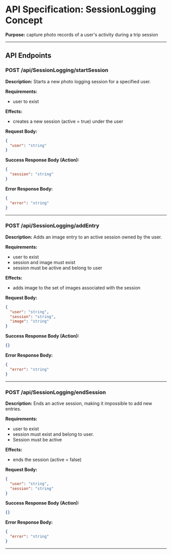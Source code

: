 # API Specification: SessionLogging Concept

**Purpose:** capture photo records of a user's activity during a trip session

---

## API Endpoints

### POST /api/SessionLogging/startSession

**Description:** Starts a new photo logging session for a specified user.

**Requirements:**
- user to exist

**Effects:**
- creates a new session (active = true) under the user

**Request Body:**
```json
{
  "user": "string"
}
```

**Success Response Body (Action):**
```json
{
  "session": "string"
}
```

**Error Response Body:**
```json
{
  "error": "string"
}
```
---

### POST /api/SessionLogging/addEntry

**Description:** Adds an image entry to an active session owned by the user.

**Requirements:**
- user to exist
- session and image must exist
- session must be active and belong to user

**Effects:**
- adds image to the set of images associated with the session

**Request Body:**
```json
{
  "user": "string",
  "session": "string",
  "image": "string"
}
```

**Success Response Body (Action):**
```json
{}
```

**Error Response Body:**
```json
{
  "error": "string"
}
```
---

### POST /api/SessionLogging/endSession

**Description:** Ends an active session, making it impossible to add new entries.

**Requirements:**
- user to exist
- session must exist and belong to user.
- Session must be active

**Effects:**
- ends the session (active = false)

**Request Body:**
```json
{
  "user": "string",
  "session": "string"
}
```

**Success Response Body (Action):**
```json
{}
```

**Error Response Body:**
```json
{
  "error": "string"
}
```
---